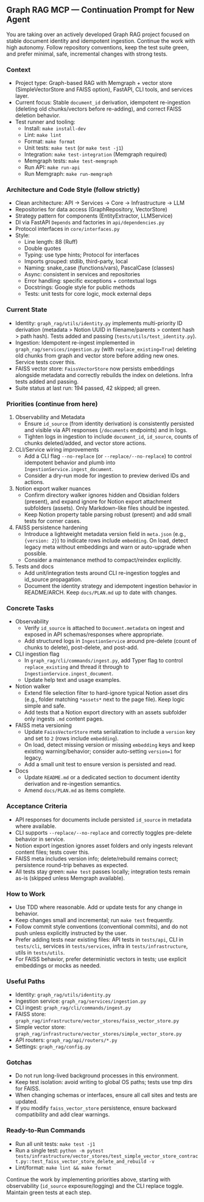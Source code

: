 ## Graph RAG MCP — Continuation Prompt for New Agent

You are taking over an actively developed Graph RAG project focused on stable document identity and idempotent ingestion. Continue the work with high autonomy. Follow repository conventions, keep the test suite green, and prefer minimal, safe, incremental changes with strong tests.

### Context
- Project type: Graph-based RAG with Memgraph + vector store (SimpleVectorStore and FAISS option), FastAPI, CLI tools, and services layer.
- Current focus: Stable `document_id` derivation, idempotent re-ingestion (deleting old chunks/vectors before re-adding), and correct FAISS deletion behavior.
- Test runner and tooling:
  - Install: `make install-dev`
  - Lint: `make lint`
  - Format: `make format`
  - Unit tests: `make test` (or `make test -j1`)
  - Integration: `make test-integration` (Memgraph required)
  - Memgraph tests: `make test-memgraph`
  - Run API: `make run-api`
  - Run Memgraph: `make run-memgraph`

### Architecture and Code Style (follow strictly)
- Clean architecture: API → Services → Core → Infrastructure → LLM
- Repositories for data access (GraphRepository, VectorStore)
- Strategy pattern for components (EntityExtractor, LLMService)
- DI via FastAPI `Depends` and factories in `api/dependencies.py`
- Protocol interfaces in `core/interfaces.py`
- Style:
  - Line length: 88 (Ruff)
  - Double quotes
  - Typing: use type hints; Protocol for interfaces
  - Imports grouped: stdlib, third-party, local
  - Naming: snake_case (functions/vars), PascalCase (classes)
  - Async: consistent in services and repositories
  - Error handling: specific exceptions + contextual logs
  - Docstrings: Google style for public methods
  - Tests: unit tests for core logic, mock external deps

### Current State
- Identity: `graph_rag/utils/identity.py` implements multi-priority ID derivation (metadata > Notion UUID in filename/parents > content hash > path hash). Tests added and passing (`tests/utils/test_identity.py`).
- Ingestion: Idempotent re-ingest implemented in `graph_rag/services/ingestion.py` (with `replace_existing=True`) deleting old chunks from graph and vector store before adding new ones. Service tests cover this.
- FAISS vector store: `FaissVectorStore` now persists embeddings alongside metadata and correctly rebuilds the index on deletions. Infra tests added and passing.
- Suite status at last run: 194 passed, 42 skipped; all green.

### Priorities (continue from here)
1) Observability and Metadata
   - Ensure `id_source` (from identity derivation) is consistently persisted and visible via API responses (`/documents` endpoints) and in logs.
   - Tighten logs in ingestion to include `document_id`, `id_source`, counts of chunks deleted/added, and vector store actions.
2) CLI/Service wiring improvements
   - Add a CLI flag `--no-replace` (or `--replace/--no-replace`) to control idempotent behavior and plumb into `IngestionService.ingest_document`.
   - Consider a dry-run mode for ingestion to preview derived IDs and actions.
3) Notion export walker nuances
   - Confirm directory walker ignores hidden and Obsidian folders (present), and expand ignore for Notion export attachment subfolders (assets). Only Markdown-like files should be ingested.
   - Keep Notion property table parsing robust (present) and add small tests for corner cases.
4) FAISS persistence hardening
   - Introduce a lightweight metadata version field in `meta.json` (e.g., `{version: 2}`) to indicate rows include `embedding`. On load, detect legacy meta without embeddings and warn or auto-upgrade when possible.
   - Consider a maintenance method to compact/reindex explicitly.
5) Tests and docs
   - Add unit/integration tests around CLI re-ingestion toggles and id_source propagation.
   - Document the identity strategy and idempotent ingestion behavior in README/ARCH. Keep `docs/PLAN.md` up to date with changes.

### Concrete Tasks
- Observability
  - Verify `id_source` is attached to `Document.metadata` on ingest and exposed in API schemas/responses where appropriate.
  - Add structured logs in `IngestionService` around pre-delete (count of chunks to delete), post-delete, and post-add.
- CLI ingestion flag
  - In `graph_rag/cli/commands/ingest.py`, add Typer flag to control `replace_existing` and thread it through to `IngestionService.ingest_document`.
  - Update help text and usage examples.
- Notion walker
  - Extend file selection filter to hard-ignore typical Notion asset dirs (e.g., folder matching `*assets*` next to the page file). Keep logic simple and safe.
  - Add tests that a Notion export directory with an assets subfolder only ingests `.md` content pages.
- FAISS meta versioning
  - Update `FaissVectorStore` meta serialization to include a `version` key and set to `2` (rows include `embedding`).
  - On load, detect missing version or missing `embedding` keys and keep existing warning/behavior; consider auto-setting `version=1` for legacy.
  - Add a small unit test to ensure version is persisted and read.
- Docs
  - Update `README.md` or a dedicated section to document identity derivation and re-ingestion semantics.
  - Amend `docs/PLAN.md` as items complete.

### Acceptance Criteria
- API responses for documents include persisted `id_source` in metadata where available.
- CLI supports `--replace/--no-replace` and correctly toggles pre-delete behavior in service.
- Notion export ingestion ignores asset folders and only ingests relevant content files; tests cover this.
- FAISS meta includes version info; delete/rebuild remains correct; persistence round-trip behaves as expected.
- All tests stay green: `make test` passes locally; integration tests remain as-is (skipped unless Memgraph available).

### How to Work
- Use TDD where reasonable. Add or update tests for any change in behavior.
- Keep changes small and incremental; run `make test` frequently.
- Follow commit style conventions (conventional commits), and do not push unless explicitly instructed by the user.
- Prefer adding tests near existing files: API tests in `tests/api`, CLI in `tests/cli`, services in `tests/services`, infra in `tests/infrastructure`, utils in `tests/utils`.
- For FAISS behavior, prefer deterministic vectors in tests; use explicit embeddings or mocks as needed.

### Useful Paths
- Identity: `graph_rag/utils/identity.py`
- Ingestion service: `graph_rag/services/ingestion.py`
- CLI ingest: `graph_rag/cli/commands/ingest.py`
- FAISS store: `graph_rag/infrastructure/vector_stores/faiss_vector_store.py`
- Simple vector store: `graph_rag/infrastructure/vector_stores/simple_vector_store.py`
- API routers: `graph_rag/api/routers/*.py`
- Settings: `graph_rag/config.py`

### Gotchas
- Do not run long-lived background processes in this environment.
- Keep test isolation: avoid writing to global OS paths; tests use tmp dirs for FAISS.
- When changing schemas or interfaces, ensure all call sites and tests are updated.
- If you modify `faiss_vector_store` persistence, ensure backward compatibility and add clear warnings.

### Ready-to-Run Commands
- Run all unit tests: `make test -j1`
- Run a single test: `python -m pytest tests/infrastructure/vector_stores/test_simple_vector_store_contract.py::test_faiss_vector_store_delete_and_rebuild -v`
- Lint/format: `make lint && make format`

Continue the work by implementing priorities above, starting with observability (`id_source` exposure/logging) and the CLI replace toggle. Maintain green tests at each step.